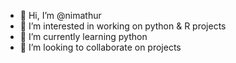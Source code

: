 - 👋 Hi, I’m @nimathur
- 👀 I’m interested in working on python & R projects
- 🌱 I’m currently learning python
- 💞️ I’m looking to collaborate on projects

<!---
nimathur/nimathur is a ✨ special ✨ repository because its `README.md` (this file) appears on your GitHub profile.
You can click the Preview link to take a look at your changes.
--->
